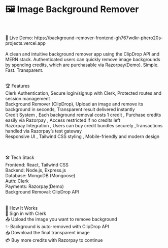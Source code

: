 # 🖼️ Image Background Remover
<br/>
<br/>
🚀 Live Demo: https://background-remover-frontend-gh767wdkr-phero20s-projects.vercel.app
<br/>
<br/>
A clean and intuitive background remover app using the ClipDrop API and MERN stack. Authenticated users can quickly remove image backgrounds by spending credits, which are purchasable via Razorpay(Demo). Simple. Fast. Transparent.
<br/>
<br/>

🏆 Features  
 Clerk Authentication, Secure login/signup with Clerk, Protected routes and session management  
 Background Remover (ClipDrop), Upload an image and remove its background in seconds, Transparent result delivered instantly  
Credit System , Each background removal costs 1 credit , Purchase credits easily via Razorpay , Access restricted if no credits left  
 Razorpay Integration , Users can buy credit bundles securely ,Transactions handled via Razorpay’s test gateway  
 Responsive UI , Tailwind CSS styling , Mobile-friendly and modern design  

<br/>
<br/>
🛠 Tech Stack      <br/>
Frontend: React, Tailwind CSS    <br/>  
Backend: Node.js, Express.js <br/>
Database: MongoDB (Mongoose)      <br/>
Auth: Clerk <br/>
Payments: Razorpay(Demo)  <br/>
Background Removal: ClipDrop API      <br/>

<br/>
<br/>
🔄 How It Works  <br/>
🔑 Sign in with Clerk  <br/>
📤 Upload the image you want to remove background <br/>
✨ Background is auto-removed with ClipDrop API <br/>
📥 Download the final transparent image <br/>
💳 Buy more credits with Razorpay to continue <br/>
